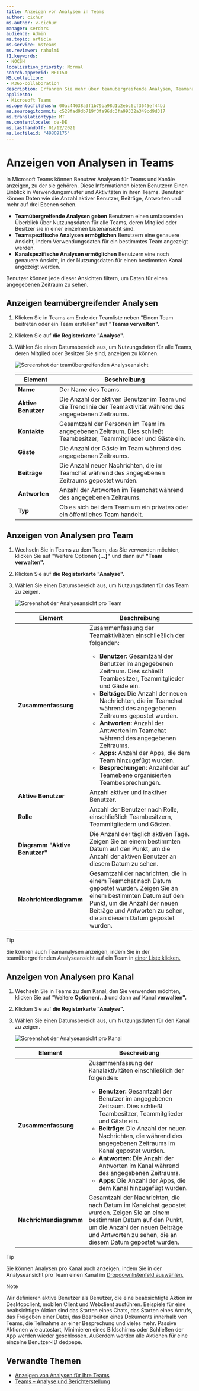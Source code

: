 ```yaml
---
title: Anzeigen von Analysen in Teams
author: cichur
ms.author: v-cichur
manager: serdars
audience: Admin
ms.topic: article
ms.service: msteams
ms.reviewer: rahulmi
f1.keywords:
- NOCSH
localization_priority: Normal
search.appverid: MET150
MS.collection:
- M365-collaboration
description: Erfahren Sie mehr über teamübergreifende Analysen, Teamanalysen und Analysen pro Kanal in Teams, mit denen Benutzer Nutzungsdaten für Teams oder Kanäle sehen können, zu denen sie gehören.
appliesto:
- Microsoft Teams
ms.openlocfilehash: 00ac44638a3f1b79ba98d1b2ebc6cf3645ef44bd
ms.sourcegitcommit: c528fad9db719f3fa96dc3fa99332a349cd9d317
ms.translationtype: MT
ms.contentlocale: de-DE
ms.lasthandoff: 01/12/2021
ms.locfileid: "49809175"
---
```

# <a name="view-analytics-in-teams"></a>Anzeigen von Analysen in Teams

In Microsoft Teams können Benutzer Analysen für Teams und Kanäle anzeigen, zu der sie gehören. Diese Informationen bieten Benutzern Einen Einblick in Verwendungsmuster und Aktivitäten in ihren Teams. Benutzer können Daten wie die Anzahl aktiver Benutzer, Beiträge, Antworten und mehr auf drei Ebenen sehen.

- **Teamübergreifende Analysen geben** Benutzern einen umfassenden Überblick über Nutzungsdaten für alle Teams, deren Mitglied oder Besitzer sie in einer einzelnen Listenansicht sind.
- **Teamspezifische Analysen ermöglichen** Benutzern eine genauere Ansicht, indem Verwendungsdaten für ein bestimmtes Team angezeigt werden.
- **Kanalspezifische Analysen ermöglichen** Benutzern eine noch genauere Ansicht, in der Nutzungsdaten für einen bestimmten Kanal angezeigt werden.

Benutzer können jede dieser Ansichten filtern, um Daten für einen angegebenen Zeitraum zu sehen.

## <a name="view-cross-team-analytics"></a>Anzeigen teamübergreifender Analysen

1. Klicken Sie in Teams am Ende der Teamliste neben "Einem Team beitreten oder ein Team erstellen" auf **"Teams** **verwalten".**
2. Klicken Sie auf **die Registerkarte "Analyse".**
3. Wählen Sie einen Datumsbereich aus, um Nutzungsdaten für alle Teams, deren Mitglied oder Besitzer Sie sind, anzeigen zu können.

    ![Screenshot der teamübergreifenden Analyseansicht](../media/view-analytics-cross-team.png)

    |Element |Beschreibung  |
    |--------|-------------|
    |**Name**   |Der Name des Teams. |
    |**Aktive Benutzer**   |Die Anzahl der aktiven Benutzer im Team und die Trendlinie der Teamaktivität während des angegebenen Zeitraums.
    |**Kontakte**   |Gesamtzahl der Personen im Team im angegebenen Zeitraum. Dies schließt Teambesitzer, Teammitglieder und Gäste ein.|
    |**Gäste**   |Die Anzahl der Gäste im Team während des angegebenen Zeitraums. |
    |**Beiträge**   |Die Anzahl neuer Nachrichten, die im Teamchat während des angegebenen Zeitraums gepostet wurden. |
    |**Antworten**   |Anzahl der Antworten im Teamchat während des angegebenen Zeitraums. |
    |**Typ**   |Ob es sich bei dem Team um ein privates oder ein öffentliches Team handelt.|

## <a name="view-per-team-analytics"></a>Anzeigen von Analysen pro Team

1. Wechseln Sie in Teams zu dem Team, das Sie verwenden möchten, klicken Sie auf "Weitere Optionen **(...)"** und dann auf **"Team verwalten".**
2. Klicken Sie auf **die Registerkarte "Analyse".**
4. Wählen Sie einen Datumsbereich aus, um Nutzungsdaten für das Team zu zeigen.  

    ![Screenshot der Analyseansicht pro Team](../media/view-analytics-per-team.png)

    |Element |Beschreibung  |
    |--------|-------------|
    |**Zusammenfassung**   |Zusammenfassung der Teamaktivitäten einschließlich der folgenden:<ul><li>**Benutzer:** Gesamtzahl der Benutzer im angegebenen Zeitraum. Dies schließt Teambesitzer, Teammitglieder und Gäste ein.</li> <li>**Beiträge:** Die Anzahl der neuen Nachrichten, die im Teamchat während des angegebenen Zeitraums gepostet wurden.</li><li>**Antworten:** Anzahl der Antworten im Teamchat während des angegebenen Zeitraums.</li> <li>**Apps:** Anzahl der Apps, die dem Team hinzugefügt wurden.</li><li>**Besprechungen:** Anzahl der auf Teamebene organisierten Teambesprechungen.</li> </ul> |
    |**Aktive Benutzer**   |Anzahl aktiver und inaktiver Benutzer.|
    |**Rolle**   |Anzahl der Benutzer nach Rolle, einschließlich Teambesitzern, Teammitgliedern und Gästen.|
    |**Diagramm "Aktive Benutzer"**  |Die Anzahl der täglich aktiven Tage. Zeigen Sie an einem bestimmten Datum auf den Punkt, um die Anzahl der aktiven Benutzer an diesem Datum zu sehen.|
    |**Nachrichtendiagramm**  |Gesamtzahl der nachrichten, die in einem Teamchat nach Datum gepostet wurden. Zeigen Sie an einem bestimmten Datum auf den Punkt, um die Anzahl der neuen Beiträge und Antworten zu sehen, die an diesem Datum gepostet wurden.|

> [!TIP]
> Sie können auch Teamanalysen anzeigen, indem Sie in der teamübergreifenden Analyseansicht auf ein Team in [einer Liste klicken.](#view-cross-team-analytics)

## <a name="view-per-channel-analytics"></a>Anzeigen von Analysen pro Kanal

1. Wechseln Sie in Teams zu dem Kanal, den Sie verwenden möchten, klicken Sie auf "Weitere **Optionen(...)** und dann auf Kanal **verwalten".**
2. Klicken Sie auf **die Registerkarte "Analyse".**
3. Wählen Sie einen Datumsbereich aus, um Nutzungsdaten für den Kanal zu zeigen.  

    ![Screenshot der Analyseansicht pro Kanal](../media/view-analytics-per-channel.png)

    |Element |Beschreibung  |
    |--------|-------------|
    |**Zusammenfassung**   |Zusammenfassung der Kanalaktivitäten einschließlich der folgenden:<ul><li>**Benutzer:** Gesamtzahl der Benutzer im angegebenen Zeitraum. Dies schließt Teambesitzer, Teammitglieder und Gäste ein.</li> <li>**Beiträge:** Die Anzahl der neuen Nachrichten, die während des angegebenen Zeitraums im Kanal gepostet wurden.</li><li>**Antworten:** Die Anzahl der Antworten im Kanal während des angegebenen Zeitraums.</li> <li>**Apps:** Die Anzahl der Apps, die dem Kanal hinzugefügt wurden.</li> </ul> |
    |**Nachrichtendiagramm**  |Gesamtzahl der Nachrichten, die nach Datum im Kanalchat gepostet wurden. Zeigen Sie an einem bestimmten Datum auf den Punkt, um die Anzahl der neuen Beiträge und Antworten zu sehen, die an diesem Datum gepostet wurden.|

> [!TIP]
> Sie können Analysen pro Kanal auch anzeigen, indem Sie in der Analyseansicht pro Team einen Kanal im [Dropdownlistenfeld auswählen.](#view-per-team-analytics)
    
> [!NOTE]
> Wir definieren aktive Benutzer als Benutzer, die eine beabsichtigte Aktion im Desktopclient, mobilen Client und Webclient ausführen. Beispiele für eine beabsichtigte Aktion sind das Starten eines Chats, das Starten eines Anrufs, das Freigeben einer Datei, das Bearbeiten eines Dokuments innerhalb von Teams, die Teilnahme an einer Besprechung und vieles mehr. Passive Aktionen wie autostart, Minimieren eines Bildschirms oder Schließen der App werden wieder geschlossen. Außerdem werden alle Aktionen für eine einzelne Benutzer-ID dedpepe.

## <a name="related-topics"></a>Verwandte Themen

- [Anzeigen von Analysen für Ihre Teams](https://support.office.com/article/view-analytics-for-your-teams-5b8ad4b1-af34-4217-aff4-cd11a820b56b)
- [Teams – Analyse und Berichterstellung](teams-reporting-reference.md)